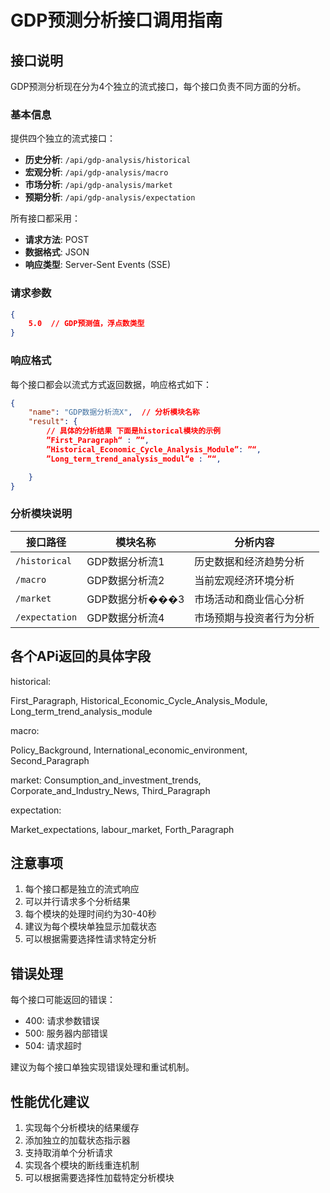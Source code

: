 # GDP预测分析接口调用指南

## 接口说明

GDP预测分析现在分为4个独立的流式接口，每个接口负责不同方面的分析。

### 基本信息

提供四个独立的流式接口：

- **历史分析**: `/api/gdp-analysis/historical`
- **宏观分析**: `/api/gdp-analysis/macro`
- **市场分析**: `/api/gdp-analysis/market`
- **预期分析**: `/api/gdp-analysis/expectation`

所有接口都采用：
- **请求方法**: POST
- **数据格式**: JSON
- **响应类型**: Server-Sent Events (SSE)

### 请求参数

```json
{
    5.0  // GDP预测值，浮点数类型
}
```

### 响应格式

每个接口都会以流式方式返回数据，响应格式如下：

```json
{
    "name": "GDP数据分析流X",  // 分析模块名称
    "result": {
        // 具体的分析结果 下面是historical模块的示例
        ”First_Paragraph“ : ”“,
        ”Historical_Economic_Cycle_Analysis_Module”: ”“,
        ”Long_term_trend_analysis_modul“e : ”“,

    }
}
```

### 分析模块说明

| 接口路径 | 模块名称 | 分析内容 |
|---------|---------|---------|
| `/historical` | GDP数据分析流1 | 历史数据和经济趋势分析 |
| `/macro` | GDP数据分析流2 | 当前宏观经济环境分析 |
| `/market` | GDP数据分析���3 | 市场活动和商业信心分析 |
| `/expectation` | GDP数据分析流4 | 市场预期与投资者行为分析 |



## 各个APi返回的具体字段

historical: 

First_Paragraph, 
Historical_Economic_Cycle_Analysis_Module, Long_term_trend_analysis_module

macro: 

Policy_Background, 
International_economic_environment, 
Second_Paragraph


market: 
Consumption_and_investment_trends, 
Corporate_and_Industry_News, 
Third_Paragraph


expectation: 

Market_expectations, 
labour_market, 
Forth_Paragraph


## 注意事项

1. 每个接口都是独立的流式响应
2. 可以并行请求多个分析结果
3. 每个模块的处理时间约为30-40秒
4. 建议为每个模块单独显示加载状态
5. 可以根据需要选择性请求特定分析

## 错误处理

每个接口可能返回的错误：

- 400: 请求参数错误
- 500: 服务器内部错误
- 504: 请求超时

建议为每个接口单独实现错误处理和重试机制。

## 性能优化建议

1. 实现每个分析模块的结果缓存
2. 添加独立的加载状态指示器
3. 支持取消单个分析请求
4. 实现各个模块的断线重连机制
5. 可以根据需要选择性加载特定分析模块